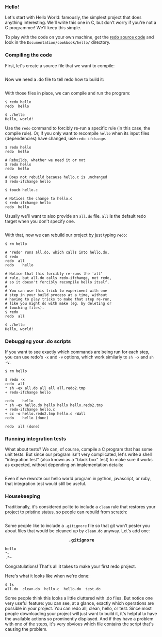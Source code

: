 ### Hello!

Let's start with Hello World: famously, the simplest project that does
anything interesting.  We'll write this one in C, but don't worry if
you're not a C programmer!  We'll keep this simple.

To play with the code on your own machine, get the [redo
source code](https://github.com/apenwarr/redo) and look in the
`Documentation/cookbook/hello/` directory.

### Compiling the code

First, let's create a source file that we want to compile:
<pre><code lang='c' src='hello.c'></code></pre>

Now we need a .do file to tell redo how to build it:
<pre><code lang='sh' src='hello.do'></code></pre>

With those files in place, we can compile and run the program:
```shell
$ redo hello
redo  hello

$ ./hello
Hello, world!
```

Use the `redo` command to forcibly re-run a specific rule (in this case, the
compile rule).  Or, if you only want to recompile `hello` when its input
files (dependencies) have changed, use `redo-ifchange`.
```shell
$ redo hello
redo  hello

# Rebuilds, whether we need it or not
$ redo hello
redo  hello

# Does not rebuild because hello.c is unchanged
$ redo-ifchange hello

$ touch hello.c

# Notices the change to hello.c
$ redo-ifchange hello
redo  hello
```

Usually we'll want to also provide an `all.do` file.  `all` is the
default redo target when you don't specify one.
<pre><code lang='sh' src='all.do'></code></pre>

With that, now we can rebuild our project by just typing `redo`:
```shell
$ rm hello

# 'redo' runs all.do, which calls into hello.do.
$ redo
redo  all
redo    hello

# Notice that this forcibly re-runs the 'all'
# rule, but all.do calls redo-ifchange, not redo,
# so it doesn't forcibly recompile hello itself.
#
# You can use this trick to experiment with one
# step in your build process at a time, without
# having to play tricks to make that step re-run,
# like you might do with make (eg. by deleting or
# touching files).
$ redo
redo  all

$ ./hello
Hello, world!
```


### Debugging your .do scripts

If you want to see exactly which commands are being run for each step,
you can use redo's `-x` and `-v` options, which work similarly to
`sh -x` and `sh -v`.

```shell
$ rm hello

$ redo -x
redo  all
* sh -ex all.do all all all.redo2.tmp
+ redo-ifchange hello

redo    hello
* sh -ex hello.do hello hello hello.redo2.tmp
+ redo-ifchange hello.c
+ cc -o hello.redo2.tmp hello.c -Wall
redo    hello (done)

redo  all (done)
```


### Running integration tests

What about tests?  We can, of course, compile a C program that has some
unit tests.  But since our program isn't very complicated, let's write
a shell "integration test" (also known as a "black box" test) to make
sure it works as expected, without depending on implementation details:
<pre><code lang='sh' src='test.do'></code></pre>

Even if we rewrote our hello world program in python, javascript, or
ruby, that integration test would still be useful.


### Housekeeping

Traditionally, it's considered polite to include a `clean` rule that
restores your project to pristine status, so people can rebuild from
scratch:
<pre><code lang='sh' src='clean.do'></code></pre>

Some people like to include a `.gitignore` file so that git won't pester
you about files that would be cleaned up by `clean.do` anyway.  Let's add
one:
<pre><b align=center style="display: block">.gitignore</b><code>
hello
*~
.*~
</code></pre>

Congratulations!  That's all it takes to make your first redo project.

Here's what it looks like when we're done:
```shell
$ ls
all.do  clean.do  hello.c  hello.do  test.do
```

Some people think this looks a little cluttered with .do files.  But
notice one very useful feature: you can see, at a glance, exactly which
operations are possible in your project.  You can redo all, clean,
hello, or test.  Since most people downloading your project will just
want to build it, it's helpful to have the available actions so
prominently displayed.  And if they have a problem with one of the
steps, it's very obvious which file contains the script that's causing
the problem.
